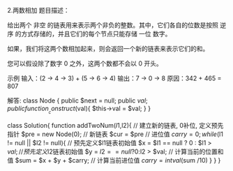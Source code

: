 2.两数相加
题目描述：

给出两个 非空 的链表用来表示两个非负的整数。其中，它们各自的位数是按照 逆序 的方式存储的，并且它们的每个节点只能存储 一位 数字。

如果，我们将这两个数相加起来，则会返回一个新的链表来表示它们的和。

您可以假设除了数字 0 之外，这两个数都不会以 0 开头。

示例
输入：(2 -> 4 -> 3) + (5 -> 6 -> 4)
输出：7 -> 0 -> 8
原因：342 + 465 = 807

解答: 
class Node {
	public $next = null;
	public $val;
	public function __construct($val){
		$this->val = $val;
	}
}


class Solution{
	function addTwoNum($l1,$l2){
		// 建立新的链表, 0补位, 定义预先指针
		$pre = new Node(0);
		// 新链表
		$cur = $pre
		// 进位值
		$carry = 0;
		while($l1 != null || $l2 != null){
			// 预先定义$l1链表初始值
			$x = $l1 == null ? 0 : $l1 > $val;
			// 预先定义$l2链表初始值
			$y = $l2 == null ? 0 :$l2 > $val;
			// 计算当前的位置和值
			$sum = $x + $y + $carry;
			// 计算当前进位值
			$carry = intval($sum /10)
		}
	}
}



































